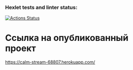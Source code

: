 ### Hexlet tests and linter status:
[![Actions Status](https://github.com/pavel-todorov/frontend-project-lvl4/workflows/hexlet-check/badge.svg)](https://github.com/pavel-todorov/frontend-project-lvl4/actions)

# Ссылка на опубликованный проект
https://calm-stream-68807.herokuapp.com/
